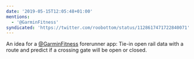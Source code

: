 ```yaml
---
date: '2019-05-15T12:05:48+01:00'
mentions:
  - '@GarminFitness'
syndicated: 'https://twitter.com/roobottom/status/1128617471722840071'
---
```

An idea for a [@GarminFitness](https://twitter.com/@GarminFitness) forerunner app: Tie-in open rail data with a route and predict if a crossing gate will be open or closed.
